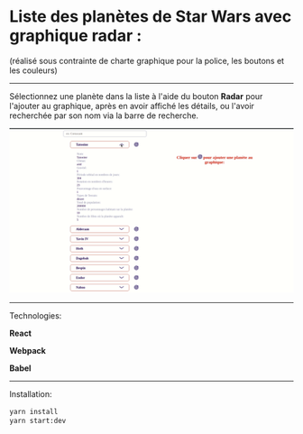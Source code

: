 # Liste des planètes de Star Wars avec graphique radar :
(réalisé sous contrainte de charte graphique pour la police, les boutons et les couleurs)
___


Sélectionnez une planète dans la liste à l'aide du bouton **Radar** pour l'ajouter au graphique, après en avoir affiché les détails, ou l'avoir recherchée par son nom via la barre de recherche.

![alt text](https://github.com/EmericReactJS/star-wars-planets/raw/master/preview.gif)

___


Technologies: 

**React**

**Webpack**

**Babel**

___

Installation:

```
yarn install
yarn start:dev
```
